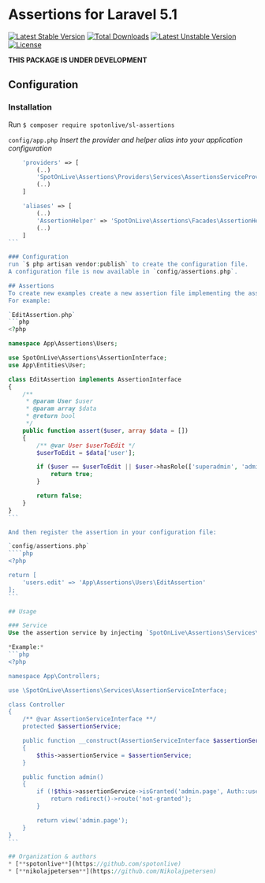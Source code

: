 # Assertions for Laravel 5.1

[![Latest Stable Version](https://poser.pugx.org/spotonlive/sl-assertions/v/stable)](https://packagist.org/packages/spotonlive/sl-assertions) [![Total Downloads](https://poser.pugx.org/spotonlive/sl-assertions/downloads)](https://packagist.org/packages/spotonlive/sl-assertions) [![Latest Unstable Version](https://poser.pugx.org/spotonlive/sl-assertions/v/unstable)](https://packagist.org/packages/spotonlive/sl-assertions) [![License](https://poser.pugx.org/spotonlive/sl-assertions/license)](https://packagist.org/packages/spotonlive/sl-assertions)

**THIS PACKAGE IS UNDER DEVELOPMENT**

## Configuration

### Installation
Run `$ composer require spotonlive/sl-assertions`

`config/app.php`
*Insert the provider and helper alias into your application configuration*
````php
    'providers' => [
        (..)
        'SpotOnLive\Assertions\Providers\Services\AssertionsServiceProvider'
        (..)
    ]

    'aliases' => [
        (..)
        'AssertionHelper' => 'SpotOnLive\Assertions\Facades\AssertionHelperFacade'
        (..)
    ]
```

### Configuration
run `$ php artisan vendor:publish` to create the configuration file.
A configuration file is now available in `config/assertions.php`.

## Assertions
To create new examples create a new assertion file implementing the assertion interface.
For example:

`EditAssertion.php`
```php
<?php

namespace App\Assertions\Users;

use SpotOnLive\Assertions\AssertionInterface;
use App\Entities\User;

class EditAssertion implements AssertionInterface
{
    /**
     * @param User $user
     * @param array $data
     * @return bool
     */
    public function assert($user, array $data = [])
    {
        /** @var User $userToEdit */
        $userToEdit = $data['user'];

        if ($user == $userToEdit || $user->hasRole(['superadmin', 'admin'])) {
            return true;
        }

        return false;
    }
}
```

And then register the assertion in your configuration file:

`config/assertions.php`
````php
<?php

return [
    'users.edit' => 'App\Assertions\Users\EditAssertion'
];
```

## Usage

### Service
Use the assertion service by injecting `SpotOnLive\Assertions\Services\AssertionService`.

*Example:*
```php
<?php

namespace App\Controllers;

use \SpotOnLive\Assertions\Services\AssertionServiceInterface;

class Controller
{
    /** @var AssertionServiceInterface **/
    protected $assertionService;

    public function __construct(AssertionServiceInterface $assertionService)
    {
        $this->assertionService = $assertionService;
    }

    public function admin()
    {
        if (!$this->assertionService->isGranted('admin.page', Auth::user())) {
            return redirect()->route('not-granted');
        }

        return view('admin.page');
    }
}
```

## Organization & authors
* [**spotonlive**](https://github.com/spotonlive)
* [**nikolajpetersen**](https://github.com/Nikolajpetersen)